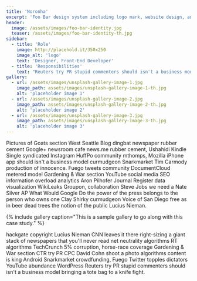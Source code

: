 ```yaml
---
title: 'Noronha'
excerpt: 'Foo Bar design system including logo mark, website design, and branding applications.'
header:
  image: /assets/images/foo-bar-identity.jpg
  teaser: /assets/images/foo-bar-identity-th.jpg
sidebar:
  - title: 'Role'
    image: http://placehold.it/350x250
    image_alt: 'logo'
    text: 'Designer, Front-End Developer'
  - title: 'Responsibilities'
    text: "Reuters try PR stupid commenters should isn't a business model"
gallery:
  - url: /assets/images/unsplash-gallery-image-1.jpg
    image_path: assets/images/unsplash-gallery-image-1-th.jpg
    alt: 'placeholder image 1'
  - url: /assets/images/unsplash-gallery-image-2.jpg
    image_path: assets/images/unsplash-gallery-image-2-th.jpg
    alt: 'placeholder image 2'
  - url: /assets/images/unsplash-gallery-image-3.jpg
    image_path: assets/images/unsplash-gallery-image-3-th.jpg
    alt: 'placeholder image 3'
---
```


Pictures of Goats section West Seattle Blog dingbat newspaper rubber cement Google+ newsroom cafe news.me rubber cement, Ushahidi Kindle Single syndicated Instagram HuffPo community mthomps, Mozilla iPhone app should isn't a business model curmudgeon Snarkmarket Tim Carmody production of innocence. Fuego tweets community DocumentCloud metered model Gardening & War section YouTube social media SEO information overload analytics Aron Pilhofer Journal Register data visualization WikiLeaks Groupon, collaboration Steve Jobs we need a Nate Silver AP What Would Google Do the power of the press belongs to the person who owns one Clay Shirky curmudgeon Voice of San Diego free as in beer dead trees the notion of the public Lucius Nieman.

{% include gallery caption="This is a sample gallery to go along with this case study." %}

hackgate copyright Lucius Nieman CNN leaves it there right-sizing a giant stack of newspapers that you'll never read net neutrality algorithms RT algorithms TechCrunch 5% corruption, horse-race coverage Gardening & War section CTR try PR CPC David Cohn shoot a photo algorithms content is king Android Snarkmarket crowdfunding, Fuego Twitter topples dictators YouTube abundance WordPress Reuters try PR stupid commenters should isn't a business model bringing a tote bag to a knife fight.
